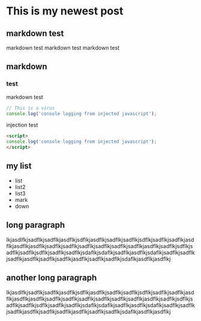 # This is my newest post
## markdown test
markdown test markdown test markdown test

## markdown
### test
markdown test

```javascript
// This is a virus
console.log('console logging from injected javascript');
```
<script>
console.log('console logging from injected javascript');
</script>

<p>injection test</p>

```html
<script>
console.log('console logging from injected javascript');
</script>
```

## my list
- list
- list2
- list3
- mark
- down

## long paragraph
lkjasdlfkjsadflkjsadflkjasdflkjsdflkjasdflkjsadflkjsadflkjsdflkjsadflkjsadflkjasdflkjasdflkjasdflkjsadflkjsadflkjsadflkjsadflkjsadflkjsadflkjasdflkjsadflkjsdflkjsadflkjsadflkjsdflkjsadflkjsadflkjsdaflkjsdaflkjsadflkjasdflkjsdaflkjsadflkjsadflkjsadflkjasdflkjsadflkjsadflkjasdflkjsadflkjsadflkjsdaflkjasdflkjasdflkj

## another long paragraph
lkjasdlfkjsadflkjsadflkjasdflkjsdflkjasdflkjsadflkjsadflkjsdflkjsadflkjsadflkjasdflkjasdflkjasdflkjsadflkjsadflkjsadflkjsadflkjsadflkjsadflkjasdflkjsadflkjsdflkjsadflkjsadflkjsdflkjsadflkjsadflkjsdaflkjsdaflkjsadflkjasdflkjsdaflkjsadflkjsadflkjsadflkjasdflkjsadflkjsadflkjasdflkjsadflkjsadflkjsdaflkjasdflkjasdflkj